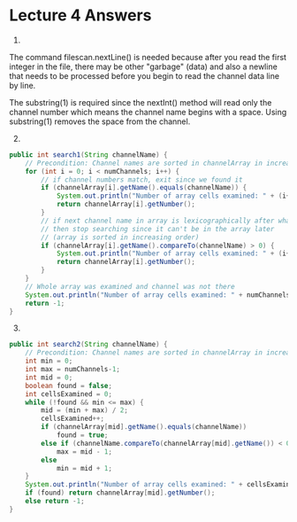 # Lecture 4 Answers

1.  
The command filescan.nextLine() is needed because after you read the first integer in the file, there may be other "garbage" (data) and also a newline that needs to be processed before you begin to read the channel data line by line. 

The substring(1) is required since the nextInt() method will read only the channel number which means the channel name begins with a space. Using substring(1) removes the space from the channel.

2. 
```java
public int search1(String channelName) {
	// Precondition: Channel names are sorted in channelArray in increasing order.
	for (int i = 0; i < numChannels; i++) {
		// if channel numbers match, exit since we found it
		if (channelArray[i].getName().equals(channelName)) {
			System.out.println("Number of array cells examined: " + (i+1));
			return channelArray[i].getNumber();
		}
		// if next channel name in array is lexicographically after what we want, 
		// then stop searching since it can't be in the array later 
		// (array is sorted in increasing order)
		if (channelArray[i].getName().compareTo(channelName) > 0) {
			System.out.println("Number of array cells examined: " + (i+1));
			return channelArray[i].getNumber();
		}
	}
	// Whole array was examined and channel was not there
	System.out.println("Number of array cells examined: " + numChannels);
	return -1;
}
```

3.
```java
public int search2(String channelName) {
	// Precondition: Channel names are sorted in channelArray in increasing order.
	int min = 0;
	int max = numChannels-1;
	int mid = 0;
	boolean found = false;
	int cellsExamined = 0;
	while (!found && min <= max) {
		mid = (min + max) / 2;
		cellsExamined++;
		if (channelArray[mid].getName().equals(channelName))
			found = true;
		else if (channelName.compareTo(channelArray[mid].getName()) < 0)
			max = mid - 1;
		else
			min = mid + 1;
	}
	System.out.println("Number of array cells examined: " + cellsExamined);
	if (found) return channelArray[mid].getNumber();
	else return -1;
}

```
